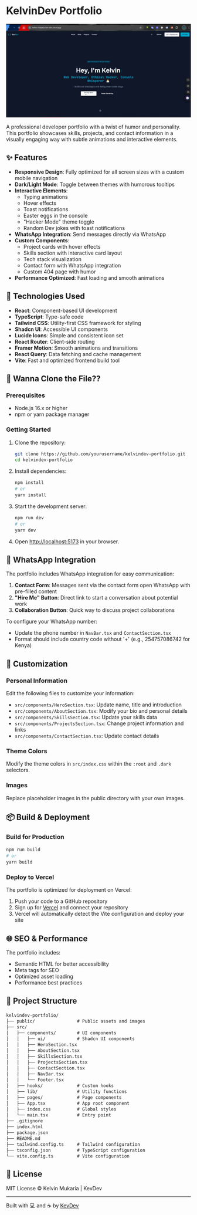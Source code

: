 
# KelvinDev Portfolio

![KelvinDev Portfolio Screenshot](./My%20portfolio.JPG)

A professional developer portfolio with a twist of humor and personality. This portfolio showcases skills, projects, and contact information in a visually engaging way with subtle animations and interactive elements.

## ✨ Features

- **Responsive Design**: Fully optimized for all screen sizes with a custom mobile navigation
- **Dark/Light Mode**: Toggle between themes with humorous tooltips
- **Interactive Elements**: 
  - Typing animations
  - Hover effects
  - Toast notifications
  - Easter eggs in the console
  - "Hacker Mode" theme toggle
  - Random Dev jokes with toast notifications
- **WhatsApp Integration**: Send messages directly via WhatsApp
- **Custom Components**:
  - Project cards with hover effects
  - Skills section with interactive card layout
  - Tech stack visualization
  - Contact form with WhatsApp integration
  - Custom 404 page with humor
- **Performance Optimized**: Fast loading and smooth animations

## 🚀 Technologies Used

- **React**: Component-based UI development
- **TypeScript**: Type-safe code
- **Tailwind CSS**: Utility-first CSS framework for styling
- **Shadcn UI**: Accessible UI components
- **Lucide Icons**: Simple and consistent icon set
- **React Router**: Client-side routing
- **Framer Motion**: Smooth animations and transitions
- **React Query**: Data fetching and cache management
- **Vite**: Fast and optimized frontend build tool

## 🔧 Wanna Clone the File??

### Prerequisites
- Node.js 16.x or higher
- npm or yarn package manager

### Getting Started

1. Clone the repository:
   ```bash
   git clone https://github.com/yourusername/kelvindev-portfolio.git
   cd kelvindev-portfolio
   ```

2. Install dependencies:
   ```bash
   npm install
   # or
   yarn install
   ```

3. Start the development server:
   ```bash
   npm run dev
   # or
   yarn dev
   ```

4. Open [http://localhost:5173](http://localhost:5173) in your browser.

## 📱 WhatsApp Integration

The portfolio includes WhatsApp integration for easy communication:

1. **Contact Form**: Messages sent via the contact form open WhatsApp with pre-filled content
2. **"Hire Me" Button**: Direct link to start a conversation about potential work
3. **Collaboration Button**: Quick way to discuss project collaborations

To configure your WhatsApp number:
- Update the phone number in `NavBar.tsx` and `ContactSection.tsx`
- Format should include country code without '+' (e.g., 254757086742 for Kenya)

## 🎨 Customization

### Personal Information
Edit the following files to customize your information:
- `src/components/HeroSection.tsx`: Update name, title and introduction
- `src/components/AboutSection.tsx`: Modify your bio and personal details
- `src/components/SkillsSection.tsx`: Update your skills data
- `src/components/ProjectsSection.tsx`: Change project information and links
- `src/components/ContactSection.tsx`: Update contact details

### Theme Colors
Modify the theme colors in `src/index.css` within the `:root` and `.dark` selectors.

### Images
Replace placeholder images in the public directory with your own images.

## 📦 Build & Deployment

### Build for Production

```bash
npm run build
# or
yarn build
```

### Deploy to Vercel

The portfolio is optimized for deployment on Vercel:

1. Push your code to a GitHub repository
2. Sign up for [Vercel](https://vercel.com) and connect your repository
3. Vercel will automatically detect the Vite configuration and deploy your site

## 🌐 SEO & Performance

The portfolio includes:
- Semantic HTML for better accessibility
- Meta tags for SEO
- Optimized asset loading
- Performance best practices

## 🧩 Project Structure

```
kelvindev-portfolio/
├── public/                # Public assets and images
├── src/
│   ├── components/        # UI components
│   │   ├── ui/            # Shadcn UI components
│   │   ├── HeroSection.tsx
│   │   ├── AboutSection.tsx
│   │   ├── SkillsSection.tsx
│   │   ├── ProjectsSection.tsx
│   │   ├── ContactSection.tsx
│   │   ├── NavBar.tsx
│   │   └── Footer.tsx
│   ├── hooks/             # Custom hooks
│   ├── lib/               # Utility functions
│   ├── pages/             # Page components
│   ├── App.tsx            # App root component
│   ├── index.css          # Global styles
│   └── main.tsx           # Entry point
├── .gitignore
├── index.html
├── package.json
├── README.md
├── tailwind.config.ts     # Tailwind configuration
├── tsconfig.json          # TypeScript configuration
└── vite.config.ts         # Vite configuration
```

## 📝 License

MIT License © Kelvin Mukaria | KevDev

---

Built with 💻 and ☕ by [KevDev](https://github.com/Kevrollin)
